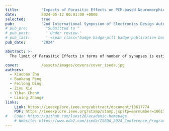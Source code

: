 ```yaml
---
title:          "Impacts of Parasitic Effects on PCM-based Neuromorphic Circuits under Advanced Technology Nodes"
date:           2024-05-12 00:01:00 +0800
selected:       true
pub:            "2nd International Symposium of Electronics Design Automation (ISEDA)"
# pub_pre:        "Submitted to "
# pub_post:       ' Under review.'
# pub_last:       ' <span class="badge badge-pill badge-publication badge-success">Spotlight</span>'
pub_date:       "2024"

abstract: >-
  The limit of Parasitic Effects in terms of number of synapses is estimated for phase-change-memory based neuromorphic circuit under scaling technology nodes following ITRS. Parasitic capacitance components are evaluated for a 55nm process and extrapolated to other nodes. A memory compact model is used to study the effects of the capacitance on firing and weight updating in synapses, which provides design constraint for posterior bitline load estimation. The estimated maximum number of synapses indicate decreasing bitline load capacity due to intensified impact of parasitic capacitance along scaling feature size. The proposed estimation methodology is applicable to advanced nodes to provide quick evaluation for neuromorphic circuit design.

cover:          /assets/images/covers/cover_iseda.jpg
authors:
  - Xiaobao Zhu
  - Baokang Peng
  - Feilong Ding
  - Ziyu Xie
  - Yihan Chen#
  - Lining Zhang#
links:
    Link: https://ieeexplore.ieee.org/abstract/document/10617774
    PDF: https://ieeexplore.ieee.org/stamp/stamp.jsp?tp=&arnumber=10617774
#   Code: https://github.com/luost26/academic-homepage
    # Website: https://www.eda2.com/iseda/ISEDA_2024_Conference_Program.pdf
---
```


